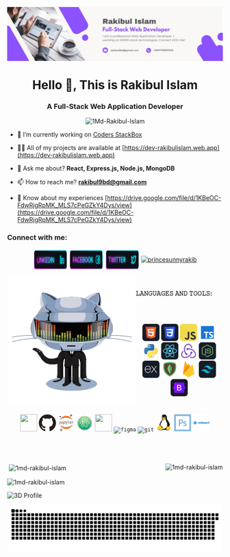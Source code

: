 <img align="center" src="https://raw.githubusercontent.com/1Md-Rakibul-Islam/1Md-Rakibul-Islam/main/assets/img/banner.png" />

<h1 align="center">Hello 👋, This is Rakibul Islam</h1>
<h3 align="center">A Full-Stack Web Application Developer</h3>
<p align="center"> <img src="https://komarev.com/ghpvc/?username=1Md-Rakibul-Islam&label=Profile%20views&color=0e75b6&style=flat" alt="1Md-Rakibul-Islam" /> </p>

- 🔭 I’m currently working on [Coders StackBox](https://codersstackbox-c9449.web.app)

- 👨‍💻 All of my projects are available at [https://dev-rakibulislam.web.app](https://dev-rakibulislam.web.app)

- 💬 Ask me about? **React, Express.js, Node.js, MongoDB**

- 📫 How to reach me? **rakibul9bd@gmail.com**

- 📄 Know about my experiences [https://drive.google.com/file/d/1KBeOC-FdwRjgRpMK_MLS7cPeGZkY4Dys/view](https://drive.google.com/file/d/1KBeOC-FdwRjgRpMK_MLS7cPeGZkY4Dys/view)

<h3 align="left">Connect with me:</h3>
<p align="center">
<a href="https://linkedin.com/in/1md-rakibul-islam" target="blank"><img align="center" src="https://raw.githubusercontent.com/1Md-Rakibul-Islam/1Md-Rakibul-Islam/main/assets/img/icons/Linkedin.png" alt="1md-rakibul-islam" height="50" width="80" /></a>
<a href="https://fb.com/profile.rakibul.islam" target="blank"><img align="center" src="https://raw.githubusercontent.com/1Md-Rakibul-Islam/1Md-Rakibul-Islam/main/assets/img/icons/Facebook.png" alt="profile.rakibul.islam" height="50" width="80" /></a>
<a href="https://twitter.com/mrrakib17184590" target="blank"><img align="center" src="https://raw.githubusercontent.com/1Md-Rakibul-Islam/1Md-Rakibul-Islam/main/assets/img/icons/Twitter.png" alt="mrrakib17184590" height="50" width="80" /></a>
<a href="https://instagram.com/princesunnyrakib" target="blank"><img align="center" src="https://raw.githubusercontent.com/1Md-Rakibul-Islam/1Md-Rakibul-Islam/main/assets/img/icons/instagram.svg" alt="princesunnyrakib" height="50" width="80" /></a>
</p>

<img align="left" height="300px" width="300px" alt="𝙶𝙸𝙵" src="https://raw.githubusercontent.com/1Md-Rakibul-Islam/1Md-Rakibul-Islam/main/assets/GIF/github.gif"/>
<br/>

**𝙻𝙰𝙽𝙶𝚄𝙰𝙶𝙴𝚂 𝙰𝙽𝙳 𝚃𝙾𝙾𝙻𝚂:**

<br/>
<br/>
<p align="center">
    <img height="40" width="40" src="https://raw.githubusercontent.com/1Md-Rakibul-Islam/1Md-Rakibul-Islam/main/assets/img/icons/HTML.png"/>
    <img height="40" width="40" src="https://raw.githubusercontent.com/1Md-Rakibul-Islam/1Md-Rakibul-Islam/main/assets/img/icons/css.png"/>
    <img height="40" width="40" src="https://raw.githubusercontent.com/1Md-Rakibul-Islam/1Md-Rakibul-Islam/main/assets/img/icons/JavaScript.png"/>
    <img height="40" width="40" src="https://raw.githubusercontent.com/1Md-Rakibul-Islam/1Md-Rakibul-Islam/main/assets/img/icons/typescript.png"/>
    <img src="https://raw.githubusercontent.com/devicons/devicon/master/icons/python/python-original.svg" alt="python" width="40" height="40"/>
    <img height="40" width="40" src="https://raw.githubusercontent.com/1Md-Rakibul-Islam/1Md-Rakibul-Islam/main/assets/img/icons/react.png"/>
    <img height="40" width="40" src="https://raw.githubusercontent.com/1Md-Rakibul-Islam/1Md-Rakibul-Islam/main/assets/img/icons/redux.png"/>
    <img height="40" width="40" src="https://raw.githubusercontent.com/1Md-Rakibul-Islam/1Md-Rakibul-Islam/main/assets/img/icons/node.png"/>
    <img height="40" width="40" src="https://raw.githubusercontent.com/1Md-Rakibul-Islam/1Md-Rakibul-Islam/main/assets/img/icons/express.png"/>
    <img height="40" width="40" src="https://raw.githubusercontent.com/1Md-Rakibul-Islam/1Md-Rakibul-Islam/main/assets/img/icons/mongodb.png"/>
    <img height="40" width="40" src="https://raw.githubusercontent.com/1Md-Rakibul-Islam/1Md-Rakibul-Islam/main/assets/img/icons/firebase.png"/>
    <img height="40" width="40" src="https://raw.githubusercontent.com/1Md-Rakibul-Islam/1Md-Rakibul-Islam/main/assets/img/icons/tailwind.png"/>
    <img height="40" width="40" src="https://raw.githubusercontent.com/1Md-Rakibul-Islam/1Md-Rakibul-Islam/main/assets/img/icons/Bootsrap.png"/>
</p>

#

<p align="center">
<code><img height="40" width="40" src="https://upload.wikimedia.org/wikipedia/commons/thumb/3/3f/Git_icon.svg/1024px-Git_icon.svg.png"></code>
<code><img height="40" width="40" src="https://raw.githubusercontent.com/github/explore/80688e429a7d4ef2fca1e82350fe8e3517d3494d/topics/github-api/github-api.png"></code>
<code><img height="40" width="40" src="https://raw.githubusercontent.com/github/explore/80688e429a7d4ef2fca1e82350fe8e3517d3494d/topics/jupyter-notebook/jupyter-notebook.png"></code>
<code><img height="40" width="40" src="https://raw.githubusercontent.com/github/explore/80688e429a7d4ef2fca1e82350fe8e3517d3494d/topics/atom/atom.png"></code>
<code><img height="40" width="40" src="https://encrypted-tbn0.gstatic.com/images?q=tbn:ANd9GcRT1PKsfJXnxOqnTRiIZ8VcdJDYBXD-qZnnpw&usqp=CAU"></code>
<code><img src="https://www.vectorlogo.zone/logos/figma/figma-icon.svg" alt="figma" width="40" height="40"/></code>
<code><img src="https://www.vectorlogo.zone/logos/git-scm/git-scm-icon.svg" alt="git" width="40" height="40"/></code>
<code><img src="https://raw.githubusercontent.com/devicons/devicon/master/icons/linux/linux-original.svg" alt="linux" width="40" height="40"/></code>
<code><img src="https://raw.githubusercontent.com/devicons/devicon/master/icons/photoshop/photoshop-line.svg" alt="photoshop" width="40" height="40"/></code>
<code><img src="https://raw.githubusercontent.com/devicons/devicon/d00d0969292a6569d45b06d3f350f463a0107b0d/icons/webpack/webpack-original-wordmark.svg" alt="webpack" width="40" height="40"/></code>
</p>
<br/>

#

<p><img align="right" src="https://github-readme-stats.vercel.app/api/top-langs?username=1md-rakibul-islam&show_icons=true&locale=en&layout=compact" alt="1md-rakibul-islam" /></p>

<p>&nbsp;<img align="center" src="https://github-readme-stats.vercel.app/api?username=1md-rakibul-islam&show_icons=true&locale=en" alt="1md-rakibul-islam" /></p>

<p><img align="center" src="https://github-readme-streak-stats.herokuapp.com/?user=1md-rakibul-islam&" alt="1md-rakibul-islam" /></p>

![3D Profile](profile-3d-contrib/profile-night-rainbow.svg)

![𝙶𝚒𝚝𝚑𝚞𝚋 𝙲𝚘𝚗𝚝𝚛𝚒𝚋𝚞𝚝𝚒𝚘𝚗 𝙶𝚛𝚊𝚙𝚑](github-contribution-grid-snake.svg)
